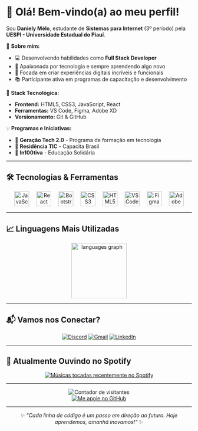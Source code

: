 # 👋 Olá! Bem-vindo(a) ao meu perfil!

Sou **Daniely Mélo**, estudante de **Sistemas para Internet** (3º período) pela **UESPI - Universidade Estadual do Piauí**. 

🎯 **Sobre mim:**
- 💻 Desenvolvendo habilidades como **Full Stack Developer**
- 🌱 Apaixonada por tecnologia e sempre aprendendo algo novo
- 🎨 Focada em criar experiências digitais incríveis e funcionais
- 📚 Participante ativa em programas de capacitação e desenvolvimento

🚀 **Stack Tecnológica:**
- **Frontend:** HTML5, CSS3, JavaScript, React
- **Ferramentas:** VS Code, Figma, Adobe XD
- **Versionamento:** Git & GitHub

💡 **Programas e Iniciativas:**
- 🔹 **Geração Tech 2.0** - Programa de formação em tecnologia
- 🔹 **Residência TIC** - Capacita Brasil 
- 🔹 **In100tiva** - Educação Solidária

---
<!--
## 📊 Métricas de Desenvolvimento

<div align="center">
  
![Hackatime Stats](https://github-readme-stats.hackclub.dev/api/wakatime?username=5389&api_domain=hackatime.hackclub.com&theme=rose&custom_title=Tempo+de+Codificação&layout=compact&cache_seconds=0&langs_count=8)

</div>

---
-->
## 🛠️ Tecnologias & Ferramentas

<div align="center">
  <img src="https://cdn.jsdelivr.net/gh/devicons/devicon/icons/javascript/javascript-original.svg" height="40" alt="JavaScript"  />
  <img width="12" />
  <img src="https://cdn.jsdelivr.net/gh/devicons/devicon/icons/react/react-original.svg" height="40" alt="React"  />
  <img width="12" />
  <img src="https://cdn.jsdelivr.net/gh/devicons/devicon/icons/bootstrap/bootstrap-original.svg" height="40" alt="Bootstrap"  />
  <img width="12" />
  <img src="https://cdn.jsdelivr.net/gh/devicons/devicon/icons/css3/css3-original.svg" height="40" alt="CSS3"  />
  <img width="12" />
  <img src="https://cdn.jsdelivr.net/gh/devicons/devicon/icons/html5/html5-original.svg" height="40" alt="HTML5"  />
  <img width="12" />
  <img src="https://cdn.jsdelivr.net/gh/devicons/devicon/icons/vscode/vscode-original.svg" height="40" alt="VS Code"  />
  <img width="12" />
  <img src="https://cdn.jsdelivr.net/gh/devicons/devicon/icons/figma/figma-original.svg" height="40" alt="Figma"  />
  <img width="12" />
  <img src="https://cdn.jsdelivr.net/gh/devicons/devicon/icons/xd/xd-plain.svg" height="40" alt="Adobe XD"  />
</div>

---
## 📈 Linguagens Mais Utilizadas

<div align="center">
  <img src="https://github-readme-stats.vercel.app/api/top-langs?username=daniolivem&locale=en&hide_title=false&layout=compact&card_width=320&langs_count=10&theme=dark&hide_border=true&order=2" height="150" alt="languages graph"  />
</div>

---
## 📬 Vamos nos Conectar?

<div align="center">

[![Discord](https://img.shields.io/badge/Discord-7289DA?style=for-the-badge&logo=discord&logoColor=white)](https://discordapp.com/users/688916004377460799)
[![Gmail](https://img.shields.io/badge/Gmail-D14836?style=for-the-badge&logo=gmail&logoColor=white)](mailto:dani.melo.projetos@gmail.com)
[![LinkedIn](https://img.shields.io/badge/LinkedIn-0A66C2?style=for-the-badge&logo=linkedin&logoColor=white)](https://br.linkedin.com/in/daniely-m%C3%A9lo-6a1a2b352)

</div>

---
## 🎵 Atualmente Ouvindo no Spotify

<div align="center">
  <a href="https://open.spotify.com/user/zfvsz8sfr7gwsrp14ilzrfuxr">
    <img src="https://spotify-recently-played-readme.vercel.app/api?user=zfvsz8sfr7gwsrp14ilzrfuxr&count=3" alt="Músicas tocadas recentemente no Spotify"  />
  </a>
</div>

---

<div align="center">
    <img src="https://visitor-badge.laobi.icu/badge?page_id=daniolivem.daniolivem" alt="Contador de visitantes" />
</div>

<div align="center">
    <a href="https://github.com/sponsors/daniolivem">
        <img src="https://img.shields.io/badge/Sponsor-%40daniolivem-blue?style=for-the-badge&logo=github" alt="Me apoie no GitHub" />
    </a>
</div>

---

<div align="center">

✨ *"Cada linha de código é um passo em direção ao futuro. Hoje aprendemos, amanhã inovamos!"* ✨

</div>

<!--
**daniolivem/daniolivem** is a ✨ _special_ ✨ repository because its `README.md` (this file) appears on your GitHub profile.

Here are some ideas to get you started:

- 🔭 I’m currently working on ...
- 🌱 I’m currently learning ...
- 👯 I’m looking to collaborate on ...
- 🤔 I’m looking for help with ...
- 💬 Ask me about ...
- 📫 How to reach me: ...
- 😄 Pronouns: ...
- ⚡ Fun fact: ...
-->

